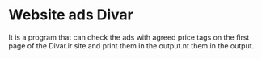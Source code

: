 # Website ads Divar
 It is a program that can check the ads with agreed price tags on the first page of the Divar.ir site and print them in the output.nt them in the output.
